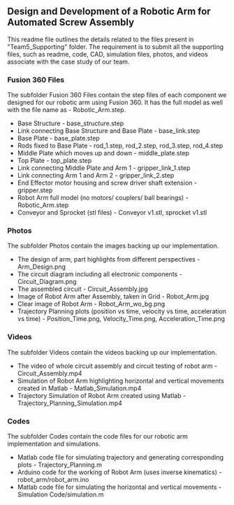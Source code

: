 ## Design and Development of a Robotic Arm for Automated Screw Assembly

This readme file outlines the details related to the files present in "Team5_Supporting" folder. The requirement is to submit all the supporting files, such as readme, code, CAD, simulation files, photos, and videos associate with the case study of our team.

### Fusion 360 Files
The subfolder Fusion 360 Files contain the step files of each component we designed for our robotic arm using Fusion 360. It has the full model as well with the file name as - Robotic_Arm.step.

 - Base Structure - base_structure.step
 - Link connecting Base Structure and Base Plate - base_link.step
 - Base Plate - base_plate.step
 - Rods fixed to Base Plate - rod_1.step, rod_2.step, rod_3.step, rod_4.step
 - Middle Plate which moves up and down - middle_plate.step
 - Top Plate - top_plate.step
 - Link connecting Middle Plate and Arm 1 - gripper_link_1.step
 - Link connecting Arm 1 and Arm 2 - gripper_link_2.step
 - End Effector motor housing and screw driver shaft extension - gripper.step
 - Robot Arm full model (no motors/ couplers/ ball bearings) - Robotic_Arm.step
 - Conveyor and Sprocket (stl files) - Conveyor v1.stl, sprocket v1.stl

### Photos
The subfolder Photos contain the images backing up our implementation.

 - The design of arm, part highlights from different perspectives - Arm_Design.png
 - The circuit diagram including all electronic components - Circuit_Diagram.png
 - The assembled circuit - Circuit_Assembly.jpg
 - Image of Robot Arm after Assembly, taken in Grid - Robot_Arm.jpg
 - Clear image of Robot Arm - Robot_Arm_wo_bg.png
 - Trajectory Planning plots (position vs time, velocity vs time, acceleration vs time) - Position_Time.png, Velocity_Time.png, Acceleration_Time.png

### Videos
The subfolder Videos contain the videos backing up our implementation.

 - The video of whole circuit assembly and circuit testing of robot arm - Circuit_Assembly.mp4
 - Simulation of Robot Arm highlighting horizontal and vertical movements created in Matlab - Matlab_Simulation.mp4
 - Trajectory Simulation of Robot Arm created using Matlab - Trajectory_Planning_Simulation.mp4

### Codes
The subfolder Codes contain the code files for our robotic arm implementation and simulations.

 - Matlab code file for simulating trajectory and generating corresponding plots - Trajectory_Planning.m
 - Arduino code for the working of Robot Arm (uses inverse kinematics) - robot_arm/robot_arm.ino
 - Matlab code file for simulating the horizontal and vertical movements - Simulation Code/simulation.m
